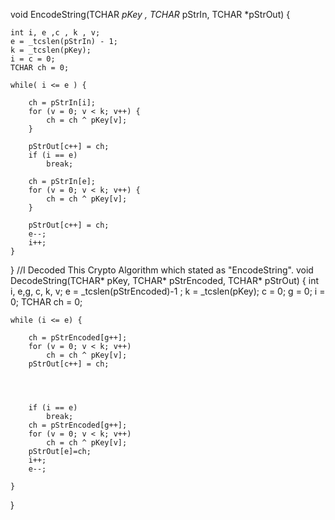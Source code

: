 void EncodeString(TCHAR *pKey , TCHAR* pStrIn, TCHAR *pStrOut) {
	
	int i, e ,c , k , v;
	e = _tcslen(pStrIn) - 1;
	k = _tcslen(pKey);
	i = c = 0;
	TCHAR ch = 0;
	
	while( i <= e ) {

		ch = pStrIn[i];
		for (v = 0; v < k; v++) {
			ch = ch ^ pKey[v];
		}

		pStrOut[c++] = ch;
		if (i == e)
			break;

		ch = pStrIn[e];
		for (v = 0; v < k; v++) {
			ch = ch ^ pKey[v];
		}

		pStrOut[c++] = ch;
		e--;
		i++;
	}

}
//I Decoded This Crypto Algorithm which stated as "EncodeString".
void DecodeString(TCHAR* pKey, TCHAR* pStrEncoded, TCHAR* pStrOut) {
	int i, e,g, c, k, v;
	e = _tcslen(pStrEncoded)-1 ;
	k = _tcslen(pKey);
	 c = 0;
	 g = 0;
	 i = 0;
	TCHAR ch = 0;
	
	while (i <= e) {
		
		ch = pStrEncoded[g++];
		for (v = 0; v < k; v++)
			ch = ch ^ pKey[v];
		pStrOut[c++] = ch;
	
		
		

		if (i == e)
			break;
		ch = pStrEncoded[g++];
		for (v = 0; v < k; v++)
			ch = ch ^ pKey[v];
		pStrOut[e]=ch;
		i++;
		e--;

	}
}